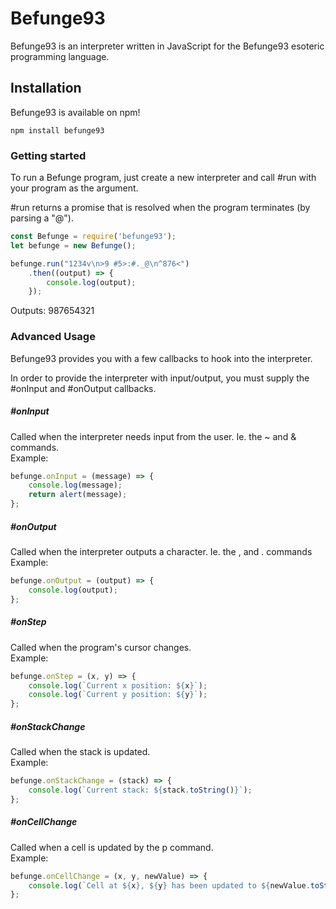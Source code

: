 # Befunge93

Befunge93 is an interpreter written in JavaScript for the Befunge93 esoteric programming language.


## Installation

Befunge93 is available on npm!

```
npm install befunge93
```


### Getting started

To run a Befunge program, just create a new interpreter and call #run with your program as the argument.

\#run returns a promise that is resolved when the program terminates (by parsing a "@").

```javascript
const Befunge = require('befunge93');
let befunge = new Befunge();

befunge.run("1234v\n>9 #5>:#._@\n^876<")
    .then((output) => {
        console.log(output);
    });
```
Outputs: 987654321

### Advanced Usage

Befunge93 provides you with a few callbacks to hook into the interpreter. 

In order to provide the interpreter with input/output, you must supply the \#onInput and \#onOutput callbacks.

##### \#onInput
Called when the interpreter needs input from the user. Ie. the ~ and & commands.   
Example:
```javascript
befunge.onInput = (message) => {
    console.log(message);
    return alert(message);
};
```

##### \#onOutput
Called when the interpreter outputs a character. Ie. the , and . commands  
Example:
```javascript
befunge.onOutput = (output) => {
    console.log(output);
};
```

##### \#onStep
Called when the program's cursor changes.  
Example:
```javascript
befunge.onStep = (x, y) => {
    console.log(`Current x position: ${x}`);
    console.log(`Current y position: ${y}`);
};
```

##### \#onStackChange
Called when the stack is updated.  
Example:
```javascript
befunge.onStackChange = (stack) => {
    console.log(`Current stack: ${stack.toString()}`);
};
```

##### \#onCellChange
Called when a cell is updated by the p command.  
Example:
```javascript
befunge.onCellChange = (x, y, newValue) => {
    console.log(`Cell at ${x}, ${y} has been updated to ${newValue.toString()}`);
};
```